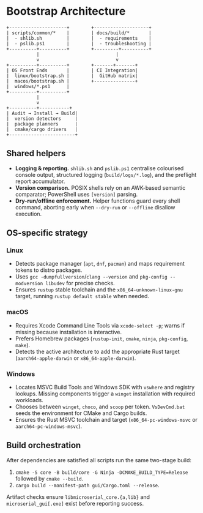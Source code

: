 # Bootstrap Architecture

```
+---------------------+        +--------------------+
| scripts/common/*    |        | docs/build/*       |
|  - shlib.sh         |        |  - requirements    |
|  - pslib.ps1        |        |  - troubleshooting |
+----------+----------+        +---------+----------+
           |                            |
           v                            v
+----------+----------+        +-------+-------+
| OS Front Ends       |        | CI Integration|
|  linux/bootstrap.sh |        |  GitHub matrix|
|  macos/bootstrap.sh |        +---------------+
|  windows/*.ps1      |
+----------+----------+
           |
           v
+----------+-----------+
| Audit → Install → Build|
|  version detectors     |
|  package planners      |
|  cmake/cargo drivers   |
+------------------------+
```

## Shared helpers

* **Logging & reporting.** `shlib.sh` and `pslib.ps1` centralise colourised console output, structured logging (`build/logs/*.log`),
  and the preflight report accumulator.
* **Version comparison.** POSIX shells rely on an AWK-based semantic comparator; PowerShell uses `[version]` parsing.
* **Dry-run/offline enforcement.** Helper functions guard every shell command, aborting early when `--dry-run` or `--offline`
  disallow execution.

## OS-specific strategy

### Linux

* Detects package manager (`apt`, `dnf`, `pacman`) and maps requirement tokens to distro packages.
* Uses `gcc -dumpfullversion`/`clang --version` and `pkg-config --modversion libudev` for precise checks.
* Ensures `rustup` stable toolchain and the `x86_64-unknown-linux-gnu` target, running `rustup default stable` when needed.

### macOS

* Requires Xcode Command Line Tools via `xcode-select -p`; warns if missing because installation is interactive.
* Prefers Homebrew packages (`rustup-init`, `cmake`, `ninja`, `pkg-config`, `make`).
* Detects the active architecture to add the appropriate Rust target (`aarch64-apple-darwin` or `x86_64-apple-darwin`).

### Windows

* Locates MSVC Build Tools and Windows SDK with `vswhere` and registry lookups. Missing components trigger a `winget`
  installation with required workloads.
* Chooses between `winget`, `choco`, and `scoop` per token. `VsDevCmd.bat` seeds the environment for CMake and Cargo builds.
* Ensures the Rust MSVC toolchain and target (`x86_64-pc-windows-msvc` or `aarch64-pc-windows-msvc`).

## Build orchestration

After dependencies are satisfied all scripts run the same two-stage build:

1. `cmake -S core -B build/core -G Ninja -DCMAKE_BUILD_TYPE=Release` followed by `cmake --build`.
2. `cargo build --manifest-path gui/Cargo.toml --release`.

Artifact checks ensure `libmicroserial_core.{a,lib}` and `microserial_gui[.exe]` exist before reporting success.

